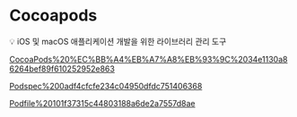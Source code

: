 # Cocoapods

<aside>
💡 iOS 및 macOS 애플리케이션 개발을 위한 라이브러리 관리 도구

</aside>

[CocoaPods%20%EC%BB%A4%EB%A7%A8%EB%93%9C%2034e1130a86264bef89f610252952e863](CocoaPods%20%EC%BB%A4%EB%A7%A8%EB%93%9C%2034e1130a86264bef89f610252952e863)

[Podspec%200adf4cfcfe234c04950dfdc751406368](Podspec%200adf4cfcfe234c04950dfdc751406368)

[Podfile%20101f37315c44803188a6de2a7557d8ae](Podfile%20101f37315c44803188a6de2a7557d8ae)
